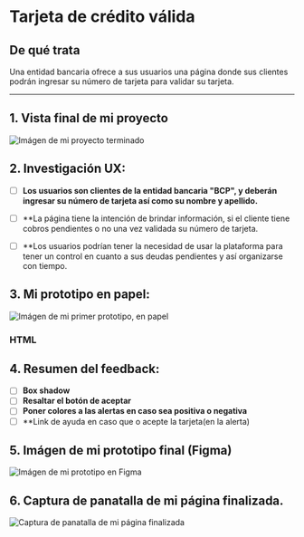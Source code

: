 # Tarjeta de crédito válida

## De qué trata

  Una entidad bancaria ofrece a sus usuarios una página donde sus clientes podrán ingresar su número de tarjeta para validar su tarjeta.

***

## 1. Vista final de mi proyecto

![Imágen de mi proyecto terminado](https://1drv.ms/u/s!Ah3MZzh-qae01W-HwFHwj_ua7uVb?e=6Wkaez)

## 2. Investigación UX:

-[ ] **Los usuarios son clientes de la entidad bancaria "BCP", y deberán ingresar su número de tarjeta así como su nombre y apellido.**

-[ ] **La página tiene la intención de brindar información, si el cliente tiene cobros pendientes o no una vez validada su número de tarjeta.
-[ ] **Los usuarios podrían tener la necesidad de usar la plataforma para tener un control en cuanto a sus deudas pendientes y así organizarse con tiempo.

## 3. Mi prototipo en papel:

![Imágen de mi primer prototipo, en papel](https://1drv.ms/u/s!Ah3MZzh-qae01XA8PELkkXeDBmUV)
### HTML

## 4. Resumen del feedback:

-[ ] **Box shadow**
-[ ] **Resaltar el botón de aceptar**
-[ ] **Poner colores a las alertas en caso sea positiva o negativa**
-[ ] **Link de ayuda en caso que o acepte la tarjeta(en la alerta)

## 5. Imágen de mi prototipo final (Figma)
![Imágen de mi prototipo en Figma](https://1drv.ms/u/s!Ah3MZzh-qae01W-HwFHwj_ua7uVb?e=MZXRxG)

## 6. Captura de panatalla de mi página finalizada.
![Captura de panatalla de mi página finalizada](https://1drv.ms/u/s!Ah3MZzh-qae01W-HwFHwj_ua7uVb?e=hRwcUz)
